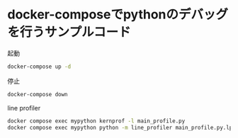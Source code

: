# docker-composeでpythonのデバッグを行うサンプルコード

起動

```bash
docker-compose up -d
```

停止

```bash
docker-compose down
```

line profiler

```bash
docker compose exec mypython kernprof -l main_profile.py
docker compose exec mypython python -m line_profiler main_profile.py.lprof
```
